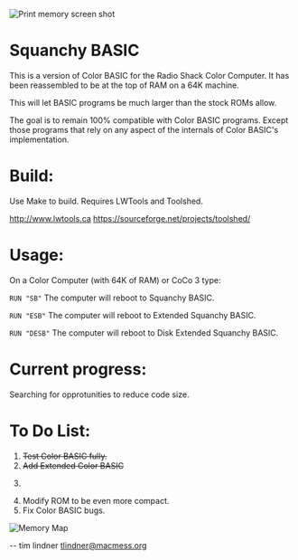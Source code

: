 ![Print memory screen shot](https://user-images.githubusercontent.com/3808/131069348-f74a8ee2-414b-41bf-a1ec-1d5e8fbf3736.png)

Squanchy BASIC
==============
This is a version of Color BASIC for the Radio Shack Color Computer. It has been reassembled to be at the top of RAM on a 64K machine.

This will let BASIC programs be much larger than the stock ROMs allow.

The goal is to remain 100% compatible with Color BASIC programs. Except those programs that rely on any aspect of the internals of Color BASIC's implementation.

Build:
======
Use Make to build. Requires LWTools and Toolshed.

http://www.lwtools.ca
https://sourceforge.net/projects/toolshed/

Usage:
======
On a Color Computer (with 64K of RAM) or CoCo 3 type:

```RUN "SB"``` The computer will reboot to Squanchy BASIC.

```RUN "ESB"``` The computer will reboot to Extended Squanchy BASIC.

```RUN "DESB"``` The computer will reboot to Disk Extended Squanchy BASIC.

Current progress:
=================
Searching for opprotunities to reduce code size.

To Do List:
===========
1. ~~Test Color BASIC fully.~~
2. ~~Add Extended Color BASIC~~
3. ~~~Add Disk BASIC~~~
4. Modify ROM to be even more compact.
5. Fix Color BASIC bugs.

![Memory Map](https://user-images.githubusercontent.com/3808/131375053-26330e0e-183e-43ba-a4ab-898608899228.png)

--
tim lindner
tlindner@macmess.org
